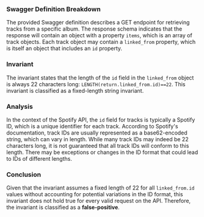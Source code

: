 ### Swagger Definition Breakdown
The provided Swagger definition describes a GET endpoint for retrieving tracks from a specific album. The response schema indicates that the response will contain an object with a property `items`, which is an array of track objects. Each track object may contain a `linked_from` property, which is itself an object that includes an `id` property.

### Invariant
The invariant states that the length of the `id` field in the `linked_from` object is always 22 characters long: `LENGTH(return.linked_from.id)==22`. This invariant is classified as a fixed-length string invariant.

### Analysis
In the context of the Spotify API, the `id` field for tracks is typically a Spotify ID, which is a unique identifier for each track. According to Spotify's documentation, track IDs are usually represented as a base62-encoded string, which can vary in length. While many track IDs may indeed be 22 characters long, it is not guaranteed that all track IDs will conform to this length. There may be exceptions or changes in the ID format that could lead to IDs of different lengths.

### Conclusion
Given that the invariant assumes a fixed length of 22 for all `linked_from.id` values without accounting for potential variations in the ID format, this invariant does not hold true for every valid request on the API. Therefore, the invariant is classified as a **false-positive**.
